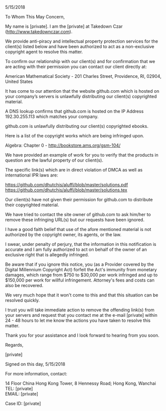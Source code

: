 5/15/2018

To Whom This May Concern,

My name is [private]. I am the [private] at Takedown Czar (http://www.takedownczar.com).

We provide anti-piracy and intellectual property protection services for the client(s) listed below and have been authorized to act as a non-exclusive copyright agent to resolve this matter.

To confirm our relationship with our client(s) and for confirmation that we are acting with their permission you can contact our client directly at:

American Mathematical Society - 201 Charles Street, Providence, RI, 02904, United States

It has come to our attention that the website github.com which is hosted on your company’s servers is unlawfully distributing our client(s) copyrighted material.

A DNS lookup confirms that github.com is hosted on the IP Address 192.30.255.113 which matches your company.

github.com is unlawfully distributing our client(s) copyrighted ebooks.

Here is a list of the copyright works which are being infringed upon.

Algebra: Chapter 0 - http://bookstore.ams.org/gsm-104/  

We have provided an example of work for you to verify that the products in question are the lawful property of our client(s).  

The specific link(s) which are in direct violation of DMCA as well as international IPR laws are:  

https://github.com/dhutchis/aluffi/blob/master/solutions.pdf  
https://github.com/dhutchis/aluffi/blob/master/solutions.tex  

Our client(s) have not given their permission for github.com to distribute their copyrighted material.  

We have tried to contact the site owner of github.com to ask him/her to remove these infringing URL(s) but our requests have been ignored.

I have a good faith belief that use of the afore mentioned material is not authorized by the copyright owner, its agents, or the law.

I swear, under penalty of perjury, that the information in this notification is accurate and I am fully authorized to act on behalf of the owner of an exclusive right that is allegedly infringed.

Be aware that if you ignore this notice, you (as a Provider covered by the Digital Millennium Copyright Act) forfeit the Act's immunity from monetary damages, which range from $750 to $30,000 per work infringed and up to $150,000 per work for willful infringement. Attorney's fees and costs can also be recovered.

We very much hope that it won't come to this and that this situation can be resolved quickly.

I trust you will take immediate action to remove the offending link(s) from your servers and request that you contact me at the e-mail [private] within 24 - 48 hours to let me know the actions you have taken to resolve this matter.

Thank you for your assistance and I look forward to hearing from you soon.

Regards,

[private]  

Signed on this day, 5/15/2018

For more information, contact:

14 Floor China Hong Kong Tower, 8 Hennessy Road; Hong Kong, Wanchai  
TEL: [private]  
EMAIL: [private]  

Case ID: [private]
